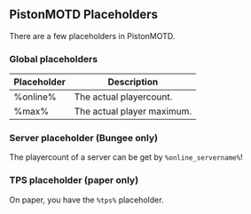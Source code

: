 PistonMOTD Placeholders
---------------
There are a few placeholders in PistonMOTD.

<!-- MACRO{toc|fromDepth=1|toDepth=4} -->

### Global placeholders
| Placeholder | Description |
|---|---|
|%online%|The actual playercount.|
|%max%|The actual player maximum.|

### Server placeholder (Bungee only)
The playercount of a server can be get by `%online_servername%`!

### TPS placeholder (paper only)
On paper, you have the `%tps%` placeholder.
